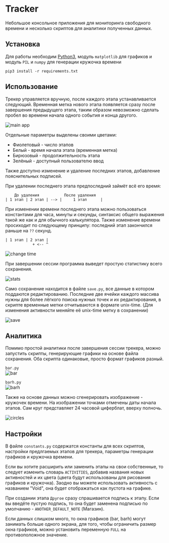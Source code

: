 # Tracker
Небольшое консольное приложения для мониторинга свободного времени и несколько скриптов для аналитики полученных данных.

## Установка
Для работы необходим [Python3](https://www.python.org), модуль `matplotlib` для графиков и модуль `PIL` и `numpy` для генерации кружочка времени

```
pip3 install -r requirements.txt
```
  
## Использование
Трекер управляется вручную, после каждого этапа устанавливается следующий. Временная метка нового этапа появляется сразу после завершения предыдущего этапа, таким образом невозможно сделать пробел во времени начала одного события и конца другого. 

![main app](images/main.png)

Отдельные параметры выделены своими цветами:
* Фиолетовый - число этапов
* Белый - время начала этапа (временная метка)
* Бирюзовый - продолжительность этапа
* Зелёный - доступный пользователю ввод

Также доступно изменение и удаление последних этапов, добавление пояснительных подписей. 

При удалении последнего этапа предпоследний займёт всё его время:
```
    До удаления           После удаления
| 1 этап | 2 этап | --> |     1 этап      |
```

При изменении времени последнего этапа можно пользоваться константами для часа, минуты и секунды, синтаксис общего выражения такой же как и для обычного калькулятора. Также изменение времени просиходит по следующему принципу: последний этап закончился раньше на `??` секунд. 

```
| 1 этап | 2 этап |
            + <-- ^
```

![change time](images/change_time.png)

При завершении сессии программа выведет простую статистику всего сохранения. 

![stats](images/stats.png)

Само сохранение находится в файле `save.py`, все данные в котором поддаются редактированию. Последние две ячейки каждого массива нужны для более лёгкого поиска нужных точек и их редактирования, в скрипте временные метки отчитываются в формате unix-time. (Для изменения активности меняйте её unix-time метку в сохранении)

![save](images/save.png)

## Аналитика
Помимо простой аналитики после завершения сессии трекера, можно запустить скрипты, генерирующие графики на основе файла сохранения. Оба скрипта одинаковые, просто формат графиков разный. 

`bar.py`  
![bar](images/bar.png)

`barh.py`  
![barh](images/barh.png)

Также на основе данных можно сгенерировать изображение - кружочек времени. На изображении точками отмечены даты начала этапов. Сам круг представляет 24 часовой циферблат, вверху полночь.

![circles](images/circles.png)

## Настройки
В файле `constants.py` содержатся константы для всех скриптов, настройки предлгаемых этапов для трекера, параметры генерации графиков и кружочка времени. 

Если вы хотите расширить или заменить этапы на свои собственные, то следует изменить словарь `ACTIVITIES`, добавив названия новых активностей и их цвета (цвета будут использованы для рисования графиков и кружочка). Заодно вы можете использовать активность с названием "Void", она будет отображаться как пустота на графике. 

При создании этапа `Другое` сразу спрашивается подпись к этапу. Если вы введёте пустую подпись, то она будет заменена подписью по умолчанию - `ANOTHER_DEFAULT_NOTE` (Магазин).

Если данных слишком много, то окна графиков (bar, barh) могут занимать больше одного экрана, для того, чтобы ограничить размер окна графиков, можно установить переменную `FULL` на противоположное значение. 
